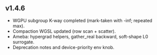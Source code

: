 ## v1.4.6
- WGPU subgroup K-way completed (mark-taken with -inf; repeated max).
- Compaction WGSL updated (row scan + scatter).
- Ameba: hypergrad helpers, gather_real backward, soft-shape L0 surrogate.
- Deprecation notes and device-priority env knob.

